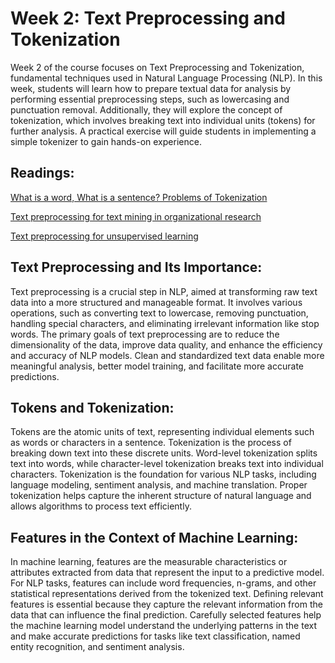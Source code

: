 # Week 2: Text Preprocessing and Tokenization

Week 2 of the course focuses on Text Preprocessing and Tokenization, fundamental techniques used in Natural Language Processing (NLP). In this week, students will learn how to prepare textual data for analysis by performing essential preprocessing steps, such as lowercasing and punctuation removal. Additionally, they will explore the concept of tokenization, which involves breaking text into individual units (tokens) for further analysis. A practical exercise will guide students in implementing a simple tokenizer to gain hands-on experience.

## Readings:

[What is a word, What is a sentence? Problems of Tokenization](https://citeseerx.ist.psu.edu/document?repid=rep1&type=pdf&doi=aa80793d1d41d5241017a8fc755b7efc362a6439)

[Text preprocessing for text mining in organizational research](https://journals.sagepub.com/doi/pdf/10.1177/1094428120971683)

[Text preprocessing for unsupervised learning](https://arthurspirling.org/documents/preprocessing.pdf)

## Text Preprocessing and Its Importance:
Text preprocessing is a crucial step in NLP, aimed at transforming raw text data into a more structured and manageable format. It involves various operations, such as converting text to lowercase, removing punctuation, handling special characters, and eliminating irrelevant information like stop words. The primary goals of text preprocessing are to reduce the dimensionality of the data, improve data quality, and enhance the efficiency and accuracy of NLP models. Clean and standardized text data enable more meaningful analysis, better model training, and facilitate more accurate predictions.

## Tokens and Tokenization:
Tokens are the atomic units of text, representing individual elements such as words or characters in a sentence. Tokenization is the process of breaking down text into these discrete units. Word-level tokenization splits text into words, while character-level tokenization breaks text into individual characters. Tokenization is the foundation for various NLP tasks, including language modeling, sentiment analysis, and machine translation. Proper tokenization helps capture the inherent structure of natural language and allows algorithms to process text efficiently.

## Features in the Context of Machine Learning:
In machine learning, features are the measurable characteristics or attributes extracted from data that represent the input to a predictive model. For NLP tasks, features can include word frequencies, n-grams, and other statistical representations derived from the tokenized text. Defining relevant features is essential because they capture the relevant information from the data that can influence the final prediction. Carefully selected features help the machine learning model understand the underlying patterns in the text and make accurate predictions for tasks like text classification, named entity recognition, and sentiment analysis.
